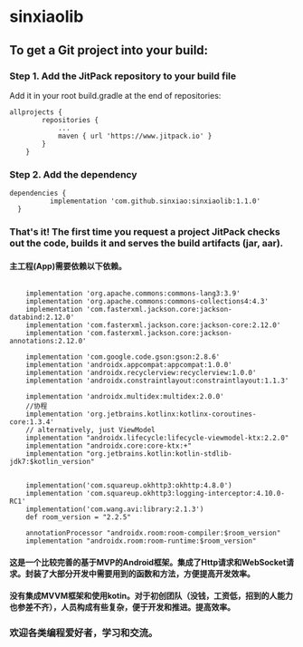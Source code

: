# sinxiaolib

## To get a Git project into your build:

### Step 1. Add the JitPack repository to your build file

Add it in your root build.gradle at the end of repositories:

```
allprojects {
		repositories {
			...
			maven { url 'https://www.jitpack.io' }
		}
	}
 ```
  
###  Step 2. Add the dependency
  
  ```
  dependencies {
	        implementation 'com.github.sinxiao:sinxiaolib:1.1.0'
	}
  ```
  
### That's it! The first time you request a project JitPack checks out the code, builds it and serves the build artifacts (jar, aar).

#### 主工程(App)需要依赖以下依赖。
```

    implementation 'org.apache.commons:commons-lang3:3.9'
    implementation 'org.apache.commons:commons-collections4:4.3'
    implementation 'com.fasterxml.jackson.core:jackson-databind:2.12.0'
    implementation 'com.fasterxml.jackson.core:jackson-core:2.12.0'
    implementation 'com.fasterxml.jackson.core:jackson-annotations:2.12.0'

    implementation 'com.google.code.gson:gson:2.8.6'
    implementation 'androidx.appcompat:appcompat:1.0.0'
    implementation 'androidx.recyclerview:recyclerview:1.0.0'
    implementation 'androidx.constraintlayout:constraintlayout:1.1.3'

    implementation 'androidx.multidex:multidex:2.0.0'
    //协程
    implementation 'org.jetbrains.kotlinx:kotlinx-coroutines-core:1.3.4'
    // alternatively, just ViewModel
    implementation "androidx.lifecycle:lifecycle-viewmodel-ktx:2.2.0"
    implementation "androidx.core:core-ktx:+"
    implementation "org.jetbrains.kotlin:kotlin-stdlib-jdk7:$kotlin_version"


    implementation('com.squareup.okhttp3:okhttp:4.8.0')
    implementation 'com.squareup.okhttp3:logging-interceptor:4.10.0-RC1'
    implementation('com.wang.avi:library:2.1.3')
    def room_version = "2.2.5"

    annotationProcessor "androidx.room:room-compiler:$room_version"
    implementation "androidx.room:room-runtime:$room_version"

```

#### 这是一个比较完善的基于MVP的Android框架。集成了Http请求和WebSocket请求。封装了大部分开发中需要用到的函数和方法，方便提高开发效率。
#### 没有集成MVVM框架和使用kotin。对于初创团队（没钱，工资低，招到的人能力也参差不齐），人员构成有些复杂，便于开发和推进。提高效率。

###  欢迎各类编程爱好者，学习和交流。


